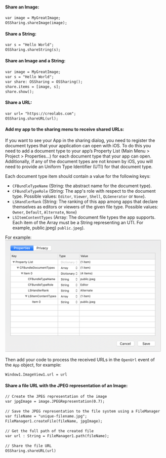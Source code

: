 #### Share an Image:
```
var image = MyGreatImage;
OSSharing.shareImage(image);
```

#### Share a String:
```
var s = "Hello World";
OSSharing.shareString(s);
```

#### Share an Image and a String:
```
var image = MyGreatImage;
var s = "Hello World";
var share: OSSharing = OSSharing();
share.items = [image, s];
share.show();
```

#### Share a URL:
```
var url= "https://creolabs.com";
OSSharing.shareURL(url);
```

#### Add my app to the sharing menu to receive shared URLs:
If you want to see your App in the sharing dialog, you need to register the document types that your application can open with iOS. To do this you need to add a document type to your app’s Property List (Main Menu > Project > Properties...) for each document type that your app can open. Additionally, if any of the document types are not known by iOS, you will need to provide an Uniform Type Identifier (UTI) for that document type.

Each document type item should contain a value for the following keys:
- `CFBundleTypeName` (String: the abstract name for the document type).
- `CFBundleTypeRole` (String: The app's role with respect to the document type. Possible values: `Editor`, `Viewer`, `Shell`, `QLGenerator` or `None`).
- `LSHandlerRank` (String: The ranking of this app among apps that declare themselves as editors or viewers of the given file type. Possible values: `Owner`, `Default`, `Alternate`, `None`)
- `LSItemContentTypes` (Array: The document file types the app supports. Each item of the Array must be a String representing an UTI. For example, public.jpeg) `public.jpeg`).

For example:
![Simple Alert](../images/examples/OSSharing-1.png)

Then add your code to process the received URLs in the `OpenUrl` event of the `App` object, for example:
```
Window1.ImageView1.url = url
```

#### Share a file URL with the JPEG representation of an Image:
```
// Create the JPEG representation of the image
var jpgImage = image.JPEGRepresentation(0.7);

// Save the JPEG representation to the file system using a FileManager
var fileName = "unique-filename.jpg";
FileManager1.createFile(fileName, jpgImage);

// Get the full path of the created file
var url : String = FileManager1.path(fileName);

// Share the file URL
OSSharing.shareURL(url)
```
